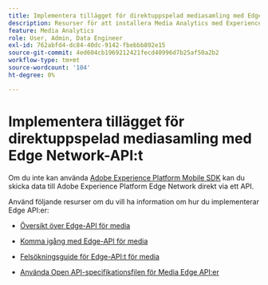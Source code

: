 ```yaml
---
title: Implementera tillägget för direktuppspelad mediasamling med Edge Network-API:t
description: Resurser för att installera Media Analytics med Experience Platform Edge API.
feature: Media Analytics
role: User, Admin, Data Engineer
exl-id: 762abfd4-dc84-40dc-9142-fbebbb892e15
source-git-commit: 4ed604cb1969212421fecd40996d7b25af50a2b2
workflow-type: tm+mt
source-wordcount: '104'
ht-degree: 0%

---
```


# Implementera tillägget för direktuppspelad mediasamling med Edge Network-API:t

Om du inte kan använda [Adobe Experience Platform Mobile SDK](/help/implementation/edge/implementation-edge.md) kan du skicka data till Adobe Experience Platform Edge Network direkt via ett API.

Använd följande resurser om du vill ha information om hur du implementerar Edge API:er:

* [Översikt över Edge-API för media](https://developer.adobe.com/cja-apis/docs/endpoints/media-edge/)

* [Komma igång med Edge-API för media](https://developer.adobe.com/cja-apis/docs/endpoints/media-edge/getting-started/)

* [Felsökningsguide för Edge-API:t för media](https://developer.adobe.com/cja-apis/docs/endpoints/media-edge/troubleshooting/)

* [Använda Open API-specifikationsfilen för Media Edge API:er](https://developer.adobe.com/cja-apis/docs/endpoints/media-edge/swagger/)
